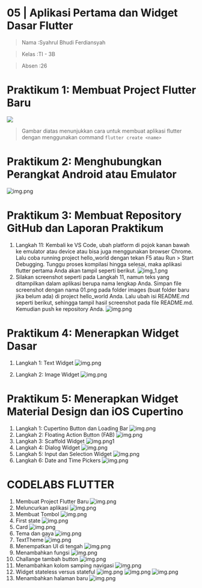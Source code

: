 # 05 | Aplikasi Pertama dan Widget Dasar Flutter

> Nama :Syahrul Bhudi Ferdiansyah

> Kelas :TI - 3B

> Absen :26

# Praktikum 1: Membuat Project Flutter Baru

<img src="Assets/img.png">

> Gambar diatas menunjukkan cara untuk membuat aplikasi flutter dengan menggunakan command `flutter create <name>`

# Praktikum 2: Menghubungkan Perangkat Android atau Emulator

![img.png](Assets/2.jpeg)

# Praktikum 3: Membuat Repository GitHub dan Laporan Praktikum

1. Langkah 11:
   Kembali ke VS Code, ubah platform di pojok kanan bawah ke emulator atau device atau bisa juga menggunakan browser
   Chrome. Lalu coba running project hello_world dengan tekan F5 atau Run > Start Debugging. Tunggu proses kompilasi
   hingga selesai, maka aplikasi flutter pertama Anda akan tampil seperti berikut.
   ![img_1.png](Assets/img_1.png)
2. Silakan screenshot seperti pada Langkah 11, namun teks yang ditampilkan dalam aplikasi berupa nama lengkap Anda.
   Simpan file screenshot dengan nama 01.png pada folder images (buat folder baru jika belum ada) di project hello_world
   Anda. Lalu ubah isi README.md seperti berikut, sehingga tampil hasil screenshot pada file README.md. Kemudian push ke
   repository Anda.
   ![img.png](Assets/01.png)

# Praktikum 4: Menerapkan Widget Dasar

1. Langkah 1: Text Widget
   ![img.png](Assets/3.png)

2. Langkah 2: Image Widget
   ![img.png](Assets/4.png)

# Praktikum 5: Menerapkan Widget Material Design dan iOS Cupertino

1. Langkah 1: Cupertino Button dan Loading Bar
   ![img.png](Assets/5.png)
2. Langkah 2: Floating Action Button (FAB)
   ![img.png](Assets/6.png)
3. Langkah 3: Scaffold Widget
   ![img.png](Assets/7.png)1
4. Langkah 4: Dialog Widget
   ![img.png](Assets/8.png)
5. Langkah 5: Input dan Selection Widget
   ![img.png](Assets/9.png)
6. Langkah 6: Date and Time Pickers
   ![img.png](Assets/02.png)

# CODELABS FLUTTER

1. Membuat Project Flutter Baru
   ![img.png](Assets/03.png)
2. Meluncurkan aplikasi
   ![img.png](Assets/04.png)
3. Membuat Tombol
   ![img.png](Assets/a.png)
4. First state
   ![img.png](Assets/07.png)
5. Card
   ![img.png](Assets/08.png)
6. Tema dan gaya
   ![img.png](Assets/0.9.png)
7. TextTheme
   ![img.png](Assets/10.png)
8. Menempatkan UI di tengah
   ![img.png](Assets/11.png)
9. Menambahkan fungsi
   ![img.png](Assets/12.png)
10. Challange tambah button
    ![img.png](Assets/13.png)
11. Menambahkan kolom samping navigasi
    ![img.png](Assets/14.png)
12. Widget stateless versus stateful
    ![img.png](Assets/15.png)
    ![img.png](Assets/16.png)
    ![img.png](Assets/19.png)
13. Menambahkan halaman baru
    ![img.png](Assets/20.png)

